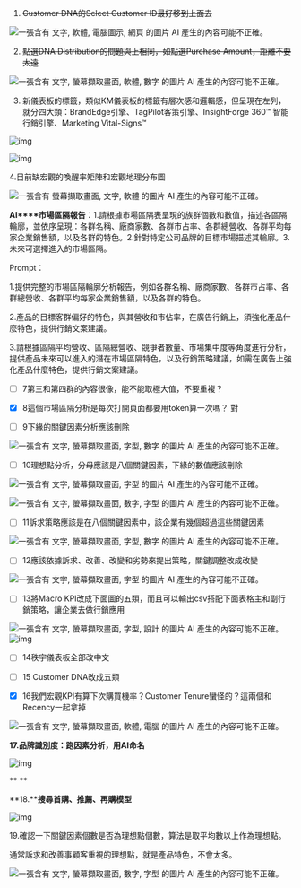 1. ~~Customer DNA的Select Customer ID最好移到上面去~~

![一張含有 文字, 軟體, 電腦圖示, 網頁 的圖片  AI 產生的內容可能不正確。](file:////Users/che/Library/Group%20Containers/UBF8T346G9.Office/Temporaryproducts/msohtmlclip/clip_image001.png)

2. ~~點選DNA Distribution的問題與上相同，如點選Purchase Amount，距離不要太遠~~

![一張含有 文字, 螢幕擷取畫面, 軟體, 數字 的圖片  AI 產生的內容可能不正確。](file:////Users/che/Library/Group%20Containers/UBF8T346G9.Office/Temporaryproducts/msohtmlclip/clip_image002.png)

3. 新儀表板的標籤，類似KM儀表板的標籤有層次感和邏輯感，但呈現在左列，就分四大類：BrandEdge引擎、TagPilot客策引擎、InsightForge 360™ 智能行銷引擎、Marketing Vital-Signs™

![img](file:////Users/che/Library/Group%20Containers/UBF8T346G9.Office/Temporaryproducts/msohtmlclip/clip_image003.png)

 

![img](file:////Users/che/Library/Group%20Containers/UBF8T346G9.Office/Temporaryproducts/msohtmlclip/clip_image004.png)

4.目前缺宏觀的喚醒率矩陣和宏觀地理分布圖

![一張含有 螢幕擷取畫面, 文字, 軟體 的圖片  AI 產生的內容可能不正確。](file:////Users/che/Library/Group%20Containers/UBF8T346G9.Office/Temporaryproducts/msohtmlclip/clip_image005.png)

 

**AI****市場區隔報告**：1.請根據市場區隔表呈現的族群個數和數值，描述各區隔輪廓，並依序呈現：各群名稱、廠商家數、各群市占率、各群總營收、各群平均每家企業銷售額，以及各群的特色。2.針對特定公司品牌的目標市場描述其輪廓。3.未來可選擇進入的市場區隔。

Prompt：

1.提供完整的市場區隔輪廓分析報告，例如各群名稱、廠商家數、各群市占率、各群總營收、各群平均每家企業銷售額，以及各群的特色。

2.產品的目標客群偏好的特色，與其營收和市佔率，在廣告行銷上，須強化產品什麼特色，提供行銷文案建議。

3.請根據區隔平均營收、區隔總營收、競爭者數量、市場集中度等角度進行分析，提供產品未來可以進入的潛在市場區隔特色，以及行銷策略建議，如需在廣告上強化產品什麼特色，提供行銷文案建議。

 



- [ ] 7第三和第四群的內容很像，能不能取極大值，不要重複？

- [x] 8這個市場區隔分析是每次打開頁面都要用token算一次嗎？ 對

- [ ] 9下緣的關鍵因素分析應該刪除

![一張含有 文字, 螢幕擷取畫面, 字型, 數字 的圖片  AI 產生的內容可能不正確。](file:////Users/che/Library/Group%20Containers/UBF8T346G9.Office/Temporaryproducts/msohtmlclip/clip_image006.png)

- [ ] 10理想點分析，分母應該是八個關鍵因素，下緣的數值應該刪除

![一張含有 文字, 螢幕擷取畫面, 字型 的圖片  AI 產生的內容可能不正確。](file:////Users/che/Library/Group%20Containers/UBF8T346G9.Office/Temporaryproducts/msohtmlclip/clip_image007.png)

 

![一張含有 文字, 螢幕擷取畫面, 數字, 字型 的圖片  AI 產生的內容可能不正確。](file:////Users/che/Library/Group%20Containers/UBF8T346G9.Office/Temporaryproducts/msohtmlclip/clip_image008.png)

- [ ] 11訴求策略應該是在八個關鍵因素中，該企業有幾個超過這些關鍵因素

![一張含有 文字, 螢幕擷取畫面, 字型, 數字 的圖片  AI 產生的內容可能不正確。](file:////Users/che/Library/Group%20Containers/UBF8T346G9.Office/Temporaryproducts/msohtmlclip/clip_image009.png)



- [ ] 12應該依據訴求、改善、改變和劣勢來提出策略，關鍵調整改成改變

![一張含有 文字, 螢幕擷取畫面, 字型 的圖片  AI 產生的內容可能不正確。](file:////Users/che/Library/Group%20Containers/UBF8T346G9.Office/Temporaryproducts/msohtmlclip/clip_image010.png)

- [ ] 13將Macro KPI改成下面圖的五類，而且可以輸出csv搭配下面表格主和副行銷策略，讓企業去做行銷應用

![一張含有 文字, 螢幕擷取畫面, 字型, 設計 的圖片  AI 產生的內容可能不正確。](file:////Users/che/Library/Group%20Containers/UBF8T346G9.Office/Temporaryproducts/msohtmlclip/clip_image011.png) ![img](file:////Users/che/Library/Group%20Containers/UBF8T346G9.Office/Temporaryproducts/msohtmlclip/clip_image012.png)

- [ ] 14秩宇儀表板全部改中文

- [ ] 15 Customer DNA改成五類

 

- [x] 16我們宏觀KPI有算下次購買機率？Customer Tenure蠻怪的？這兩個和Recency一起拿掉

![一張含有 文字, 螢幕擷取畫面, 軟體, 電腦 的圖片  AI 產生的內容可能不正確。](file:////Users/che/Library/Group%20Containers/UBF8T346G9.Office/Temporaryproducts/msohtmlclip/clip_image013.png)

**17.****品牌識別度：跑因素分析，用AI****命名**

![img](file:////Users/che/Library/Group%20Containers/UBF8T346G9.Office/Temporaryproducts/msohtmlclip/clip_image014.png)

**
**

**18.****搜尋首購、推薦、再購模型**

![img](file:////Users/che/Library/Group%20Containers/UBF8T346G9.Office/Temporaryproducts/msohtmlclip/clip_image015.png)

19.確認一下關鍵因素個數是否為理想點個數，算法是取平均數以上作為理想點。

通常訴求和改善事顧客重視的理想點，就是產品特色，不會太多。

![一張含有 文字, 螢幕擷取畫面, 數字, 字型 的圖片  AI 產生的內容可能不正確。](file:////Users/che/Library/Group%20Containers/UBF8T346G9.Office/Temporaryproducts/msohtmlclip/clip_image016.png)